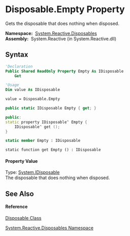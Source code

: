 # Disposable.Empty Property

Gets the disposable that does nothing when disposed.

**Namespace:**  [System.Reactive.Disposables](System.Reactive.Disposables\System.Reactive.Disposables.md)  
**Assembly:**  System.Reactive (in System.Reactive.dll)

## Syntax

```vb
'Declaration
Public Shared ReadOnly Property Empty As IDisposable
    Get
```

```vb
'Usage
Dim value As IDisposable

value = Disposable.Empty
```

```csharp
public static IDisposable Empty { get; }
```

```c++
public:
static property IDisposable^ Empty {
    IDisposable^ get ();
}
```

```fsharp
static member Empty : IDisposable
```

```jscript
static function get Empty () : IDisposable
```

#### Property Value

Type: [System.IDisposable](https://msdn.microsoft.com/en-us/library/aax125c9)  
The disposable that does nothing when disposed.

## See Also

#### Reference

[Disposable Class](Disposable\Disposable.md)

[System.Reactive.Disposables Namespace](System.Reactive.Disposables\System.Reactive.Disposables.md)





